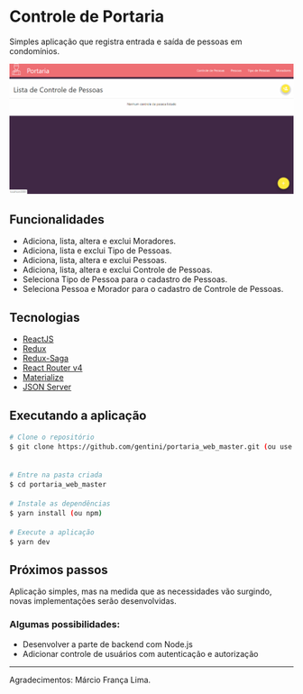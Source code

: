 # Controle de Portaria
Simples aplicação que registra entrada e saída de pessoas em condomínios.


![Demo](morador.gif)

## Funcionalidades
- Adiciona, lista, altera e exclui Moradores.
- Adiciona, lista e exclui Tipo de Pessoas.
- Adiciona, lista, altera e exclui Pessoas.
- Adiciona, lista, altera e exclui Controle de Pessoas.
- Seleciona Tipo de Pessoa para o cadastro de Pessoas.
- Seleciona Pessoa e Morador para o cadastro de Controle de Pessoas.


## Tecnologias
-  [ReactJS](https://reactjs.org/)
-  [Redux](https://redux.js.org/)
-  [Redux-Saga](https://redux-saga.js.org/)
-  [React Router v4](https://github.com/ReactTraining/react-router)
-  [Materialize](https://materializecss.com)
-  [JSON Server](https://github.com/typicode/json-server)

## Executando a aplicação
```bash
# Clone o repositório
$ git clone https://github.com/gentini/portaria_web_master.git (ou use ssh)


# Entre na pasta criada
$ cd portaria_web_master

# Instale as dependências
$ yarn install (ou npm)

# Execute a aplicação
$ yarn dev
```

## Próximos passos
Aplicação simples, mas na medida que as necessidades vão surgindo, novas implementações serão desenvolvidas.

### Algumas possibilidades:

- Desenvolver a parte de backend com Node.js
- Adicionar controle de usuários com autenticação e autorização

---


Agradecimentos: Márcio França Lima.
